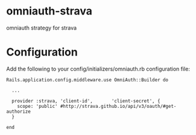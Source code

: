 omniauth-strava
===============

omniauth strategy for strava 


Configuration
=============

Add the following to your config/initializers/omniauth.rb configuration file:

    Rails.application.config.middleware.use OmniAuth::Builder do

      ...
      
      provider :strava, 'client-id',       'client-secret', {
        scope: 'public' #http://strava.github.io/api/v3/oauth/#get-authorize
      }

    end
